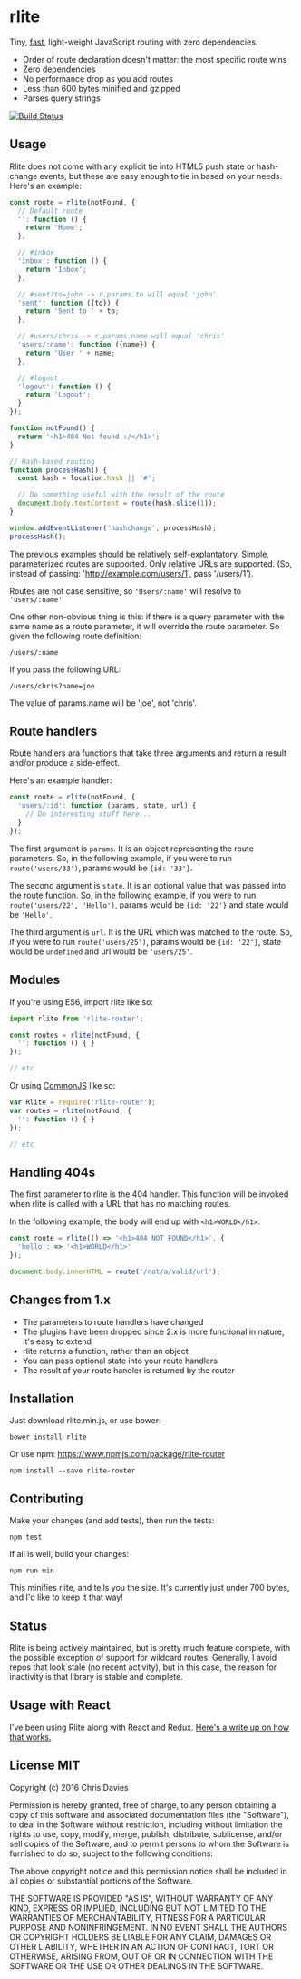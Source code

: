 # rlite

Tiny, [fast](http://jsperf.com/rlite/2), light-weight JavaScript routing with zero dependencies.

- Order of route declaration doesn't matter: the most specific route wins
- Zero dependencies
- No performance drop as you add routes
- Less than 600 bytes minified and gzipped
- Parses query strings

[![Build Status](https://travis-ci.org/chrisdavies/rlite.svg?branch=master)](https://travis-ci.org/chrisdavies/rlite)

## Usage

Rlite does not come with any explicit tie into HTML5 push state or hash-change events, but these are easy enough to tie in based on your needs. Here's an example:

```javascript
const route = rlite(notFound, {
  // Default route
  '': function () {
    return 'Home';
  },

  // #inbox
  'inbox': function () {
    return 'Inbox';
  },

  // #sent?to=john -> r.params.to will equal 'john'
  'sent': function ({to}) {
    return 'Sent to ' + to;
  },

  // #users/chris -> r.params.name will equal 'chris'
  'users/:name': function ({name}) {
    return 'User ' + name;
  },

  // #logout
  'logout': function () {
    return 'Logout';
  }
});

function notFound() {
  return '<h1>404 Not found :/</h1>';
}

// Hash-based routing
function processHash() {
  const hash = location.hash || '#';

  // Do something useful with the result of the route
  document.body.textContent = route(hash.slice(1));
}

window.addEventListener('hashchange', processHash);
processHash();
```

The previous examples should be relatively self-explantatory. Simple, parameterized routes are supported. Only relative URLs are supported. (So, instead of passing: 'http://example.com/users/1', pass '/users/1').

Routes are not case sensitive, so `'Users/:name'` will resolve to `'users/:name'`

One other non-obvious thing is this: if there is a query parameter with the same name as a route parameter, it will override the route parameter. So given the following route definition:

    /users/:name

If you pass the following URL:

    /users/chris?name=joe

The value of params.name will be 'joe', not 'chris'.


## Route handlers

Route handlers ara functions that take three arguments and return a result and/or produce a side-effect.

Here's an example handler:

```javascript
const route = rlite(notFound, {
  'users/:id': function (params, state, url) {
    // Do interesting stuff here...
  }
});
```

The first argument is `params`. It is an object representing the route parameters. So, in the following
example, if you were to run `route('users/33')`, params would be `{id: '33'}`.

The second argument is `state`. It is an optional value that was passed into the route function. So, in
the following example, if you were to run `route('users/22', 'Hello')`, params would be `{id: '22'}` and
state would be `'Hello'`.

The third argument is `url`. It is the URL which was matched to the route. So, if you were to run
`route('users/25')`, params would be `{id: '22'}`, state would be `undefined` and url would be `'users/25'`.


## Modules

If you're using ES6, import rlite like so:

```javascript
import rlite from 'rlite-router';

const routes = rlite(notFound, {
  '': function () { }
});

// etc
```

Or using [CommonJS](http://www.commonjs.org/) like so:

```javascript
var Rlite = require('rlite-router');
var routes = rlite(notFound, {
  '': function () { }
});

// etc
```


## Handling 404s

The first parameter to rlite is the 404 handler. This function will be invoked when rlite
is called with a URL that has no matching routes.

In the following example, the body will end up with `<h1>WORLD</h1>`.

```javascript
const route = rlite(() => '<h1>404 NOT FOUND</h1>', {
  'hello': => '<h1>WORLD</h1>'
});

document.body.innerHTML = route('/not/a/valid/url');
```

## Changes from 1.x

- The parameters to route handlers have changed
- The plugins have been dropped since 2.x is more functional in nature, it's easy to extend
- rlite returns a function, rather than an object
- You can pass optional state into your route handlers
- The result of your route handler is returned by the router

## Installation

Just download rlite.min.js, or use bower:

    bower install rlite

Or use npm: https://www.npmjs.com/package/rlite-router

    npm install --save rlite-router

## Contributing

Make your changes (and add tests), then run the tests:

    npm test

If all is well, build your changes:

    npm run min

This minifies rlite, and tells you the size. It's currently just under 700
bytes, and I'd like to keep it that way!

## Status

Rlite is being actively maintained, but is pretty much feature complete, with the possible exception of support for wildcard routes. Generally, I avoid repos that look stale (no recent activity), but in this case, the reason for inactivity is that library is stable and complete.

## Usage with React

I've been using Rlite along with React and Redux. [Here's a write up on how that works.](https://github.com/chrisdavies/rlite/wiki/Using-with-React)

## License MIT

Copyright (c) 2016 Chris Davies

Permission is hereby granted, free of charge, to any person
obtaining a copy of this software and associated documentation
files (the "Software"), to deal in the Software without
restriction, including without limitation the rights to use,
copy, modify, merge, publish, distribute, sublicense, and/or sell
copies of the Software, and to permit persons to whom the
Software is furnished to do so, subject to the following
conditions:

The above copyright notice and this permission notice shall be
included in all copies or substantial portions of the Software.

THE SOFTWARE IS PROVIDED "AS IS", WITHOUT WARRANTY OF ANY KIND,
EXPRESS OR IMPLIED, INCLUDING BUT NOT LIMITED TO THE WARRANTIES
OF MERCHANTABILITY, FITNESS FOR A PARTICULAR PURPOSE AND
NONINFRINGEMENT. IN NO EVENT SHALL THE AUTHORS OR COPYRIGHT
HOLDERS BE LIABLE FOR ANY CLAIM, DAMAGES OR OTHER LIABILITY,
WHETHER IN AN ACTION OF CONTRACT, TORT OR OTHERWISE, ARISING
FROM, OUT OF OR IN CONNECTION WITH THE SOFTWARE OR THE USE OR
OTHER DEALINGS IN THE SOFTWARE.
